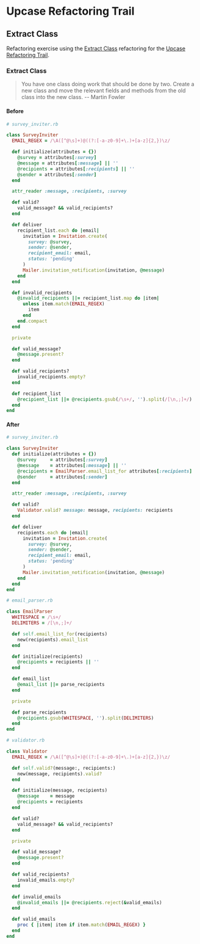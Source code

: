 # Upcase Refactoring Trail

## Extract Class

Refactoring exercise using the [Extract Class](https://refactoring.com/catalog/extractClass.html) refactoring for the [Upcase Refactoring Trail](https://thoughtbot.com/upcase/refactoring).

### Extract Class

> You have one class doing work that should be done by two. Create a new class and move the relevant fields and methods from the old class into the new class. -- Martin Fowler

#### Before

```ruby
# survey_inviter.rb

class SurveyInviter
  EMAIL_REGEX = /\A([^@\s]+)@((?:[-a-z0-9]+\.)+[a-z]{2,})\z/

  def initialize(attributes = {})
    @survey = attributes[:survey]
    @message = attributes[:message] || ''
    @recipients = attributes[:recipients] || ''
    @sender = attributes[:sender]
  end

  attr_reader :message, :recipients, :survey

  def valid?
    valid_message? && valid_recipients?
  end

  def deliver
    recipient_list.each do |email|
      invitation = Invitation.create(
        survey: @survey,
        sender: @sender,
        recipient_email: email,
        status: 'pending'
      )
      Mailer.invitation_notification(invitation, @message)
    end
  end

  def invalid_recipients
    @invalid_recipients ||= recipient_list.map do |item|
      unless item.match(EMAIL_REGEX)
        item
      end
    end.compact
  end

  private

  def valid_message?
    @message.present?
  end

  def valid_recipients?
    invalid_recipients.empty?
  end

  def recipient_list
    @recipient_list ||= @recipients.gsub(/\s+/, '').split(/[\n,;]+/)
  end
end
```

#### After

```ruby
# survey_inviter.rb

class SurveyInviter
  def initialize(attributes = {})
    @survey     = attributes[:survey]
    @message    = attributes[:message] || ''
    @recipients = EmailParser.email_list_for attributes[:recipients]
    @sender     = attributes[:sender]
  end

  attr_reader :message, :recipients, :survey

  def valid?
    Validator.valid? message: message, recipients: recipients
  end

  def deliver
    recipients.each do |email|
      invitation = Invitation.create(
        survey: @survey,
        sender: @sender,
        recipient_email: email,
        status: 'pending'
      )
      Mailer.invitation_notification(invitation, @message)
    end
  end
end
```

```ruby
# email_parser.rb

class EmailParser
  WHITESPACE = /\s+/
  DELIMITERS = /[\n,;]+/

  def self.email_list_for(recipients)
    new(recipients).email_list
  end

  def initialize(recipients)
    @recipients = recipients || ''
  end

  def email_list
    @email_list ||= parse_recipients
  end

  private

  def parse_recipients
    @recipients.gsub(WHITESPACE, '').split(DELIMITERS)
  end
end
```

```ruby
# validator.rb

class Validator
  EMAIL_REGEX = /\A([^@\s]+)@((?:[-a-z0-9]+\.)+[a-z]{2,})\z/

  def self.valid?(message:, recipients:)
    new(message, recipients).valid?
  end

  def initialize(message, recipients)
    @message    = message
    @recipients = recipients
  end

  def valid?
    valid_message? && valid_recipients?
  end

  private

  def valid_message?
    @message.present?
  end

  def valid_recipients?
    invalid_emails.empty?
  end

  def invalid_emails
    @invalid_emails ||= @recipients.reject(&valid_emails)
  end

  def valid_emails
    proc { |item| item if item.match(EMAIL_REGEX) }
  end
end
```
